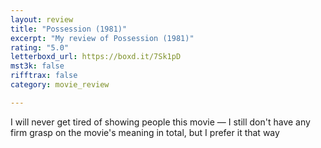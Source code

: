 ```yaml
---
layout: review
title: "Possession (1981)"
excerpt: "My review of Possession (1981)"
rating: "5.0"
letterboxd_url: https://boxd.it/7Sk1pD
mst3k: false
rifftrax: false
category: movie_review

---
```


I will never get tired of showing people this movie — I still don't have any firm grasp on the movie's meaning in total, but I prefer it that way